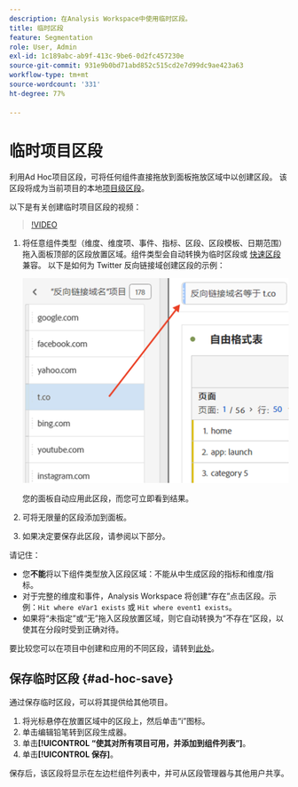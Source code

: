 ```yaml
---
description: 在Analysis Workspace中使用临时区段。
title: 临时区段
feature: Segmentation
role: User, Admin
exl-id: 1c189abc-ab9f-413c-9be6-0d2fc457230e
source-git-commit: 931e9b0bd71abd852c515cd2e7d99dc9ae423a63
workflow-type: tm+mt
source-wordcount: '331'
ht-degree: 77%

---
```


# 临时项目区段

利用Ad Hoc项目区段，可将任何组件直接拖放到面板拖放区域中以创建区段。 该区段将成为当前项目的本地[项目级区段](https://experienceleague.adobe.com/docs/analytics/analyze/analysis-workspace/components/segments/quick-segments.html?#what-are-project-only-segments%3F)。

以下是有关创建临时项目区段的视频：

>[!VIDEO](https://video.tv.adobe.com/v/23978/?quality=12)

1. 将任意组件类型（维度、维度项、事件、指标、区段、区段模板、日期范围）拖入面板顶部的区段放置区域。组件类型会自动转换为临时区段或 [快速区段](https://experienceleague.adobe.com/docs/analytics/analyze/analysis-workspace/components/segments/quick-segments.html) 兼容。
以下是如何为 Twitter 反向链接域创建区段的示例：

   ![](assets/ad-hoc1.png)

   您的面板自动应用此区段，而您可立即看到结果。

1. 可将无限量的区段添加到面板。
1. 如果决定要保存此区段，请参阅以下部分。

请记住：

* 您&#x200B;**不能**&#x200B;将以下组件类型放入区段区域：不能从中生成区段的指标和维度/指标。
* 对于完整的维度和事件，Analysis Workspace 将创建“存在”点击区段。示例：`Hit where eVar1 exists` 或 `Hit where event1 exists`。
* 如果将“未指定”或“无”拖入区段放置区域，则它自动转换为“不存在”区段，以使其在分段时受到正确对待。

要比较您可以在项目中创建和应用的不同区段，请转到[此处](/help/analyze/analysis-workspace/components/segments/t-freeform-project-segment.md)。

## 保存临时区段 {#ad-hoc-save}

通过保存临时区段，可以将其提供给其他项目。

1. 将光标悬停在放置区域中的区段上，然后单击“i”图标。
1. 单击编辑铅笔转到区段生成器。
1. 单击&#x200B;**[!UICONTROL “使其对所有项目可用，并添加到组件列表”]**。
1. 单击&#x200B;**[!UICONTROL 保存]**。

保存后，该区段将显示在左边栏组件列表中，并可从区段管理器与其他用户共享。
